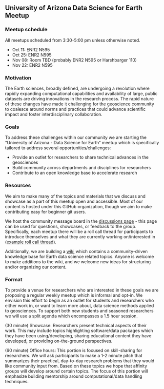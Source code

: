 ## University of Arizona Data Science for Earth Meetup

### Meetup schedule
All meetups scheduled from 3:30-5:00 pm unless otherwise noted.

- Oct 11: ENR2 N595
- Oct 25: ENR2 N595
- Nov 08: Room TBD (probably ENR2 N595 or Harshbarger 110)
- Nov 22: ENR2 N595


### Motivation
The Earth sciences, broadly defined, are undergoing a revolution where rapidly expanding computational capabilities and availability of large, public datasets are driving innovations in the research process. The rapid nature of these changes have made it challenging for the geoscience community to coalesce around norms and practices that could advance scientific impact and foster interdisciplinary collaboration. 

### Goals
To address these challenges within our community we are starting the “University of Arizona - Data Science for Earth” meetup which is specifically tailored to address several opportunities/challenges:
- Provide an outlet for researchers to share technical advances in the geosciences
- Build community across departments and disciplines for researchers 
- Contribute to an open knowledge base to accelerate research

### Resources
We aim to make many of the topics and materials that we discuss and showcase as a part of this meetup open and accessible. Most of our content is hosted under this GitHub organization, though we aim to make contributing easy for beginner git users. 

We host the community message board in the [discussions page](https://github.com/orgs/UA-DataScience4Earth/discussions) - this page can be used for questions, showcases, or feedback to the group. Specifically, each meetup there will be a roll call thread for participants to introduce themselves and what they are currently working on/interested in ([example roll call thread](https://github.com/orgs/UA-DataScience4Earth/discussions/1)). 

Additionally, we are building a [wiki](https://github.com/UA-DataScience4Earth/CommunityResources/wiki) which contains a community-driven knowledge base for Earth data science related topics. Anyone is welcome to make additions to the wiki, and we welcome new ideas for structuring and/or organizing our content.

### Format
To provide a venue for researchers who are interested in these goals we are proposing a regular weekly meetup which is informal and opt-in. We envision this effort to begin as an outlet for students and researchers who either work in, or want to learn more about, data science methods applied to geosciences. To support both new students and seasoned researchers we will use a split agenda which encompasses a 1.5 hour session.

(30 minute) Showcase: Researchers present technical aspects of their work. This may include topics highlighting software/data packages which they have been using/developing, sharing educational content they have developed, or providing on-the-ground perspectives.

(60 minute) Office hours: This portion is focused on skill-sharing for researchers. We will ask participants to make a 1-2 minute pitch that summarizes their practical, day-to-day research problems that they would like community input from. Based on these topics we hope that affinity groups will develop around certain topics. The focus of this portion will emphasize building mentorship around computational/data handling techniques.
